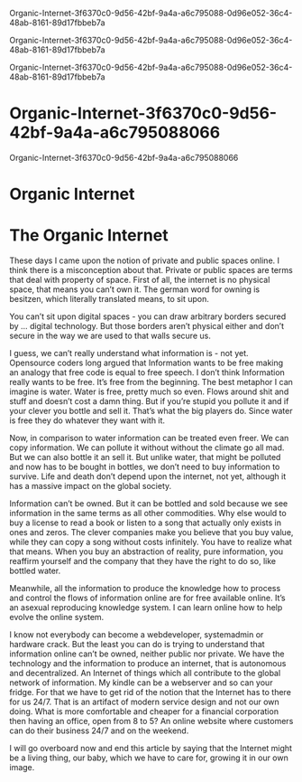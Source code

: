 Organic-Internet-3f6370c0-9d56-42bf-9a4a-a6c795088-0d96e052-36c4-48ab-8161-89d17fbbeb7a

Organic-Internet-3f6370c0-9d56-42bf-9a4a-a6c795088-0d96e052-36c4-48ab-8161-89d17fbbeb7a

Organic-Internet-3f6370c0-9d56-42bf-9a4a-a6c795088-0d96e052-36c4-48ab-8161-89d17fbbeb7a

# Organic-Internet-3f6370c0-9d56-42bf-9a4a-a6c795088066

Organic-Internet-3f6370c0-9d56-42bf-9a4a-a6c795088066

# Organic Internet

# The Organic Internet

These days I came upon the notion of private and public spaces online. I think there is a misconception about that. Private or public spaces are terms that deal with property of space. First of all, the internet is no physical space, that means you can’t own it. The german word for owning is besitzen, which literally translated means, to sit upon.

You can’t sit upon digital spaces - you can draw arbitrary borders secured by … digital technology. But those borders aren’t physical either and don’t secure in the way we are used to that walls secure us.

I guess, we can’t really understand what information is - not yet. Opensource coders long argued that Information wants to be free making an analogy that free code is equal to free speech. I don’t think Information really wants to be free. It’s free from the beginning. The best metaphor I can imagine is water. Water is free, pretty much so even. Flows around shit and stuff and doesn’t cost a damn thing. But if you’re stupid you pollute it and if your clever you bottle and sell it. That’s what the big players do. Since water is free they do whatever they want with it.

Now, in comparison to water information can be treated even freer. We can copy information. We can pollute it without without the climate go all mad. But we can also bottle it an sell it. But unlike water, that might be polluted and now has to be bought in bottles, we don’t need to buy information to survive. Life and death don’t depend upon the internet, not yet, although it has a massive impact on the global society.

Information can’t be owned. But it can be bottled and sold because we see information in the same terms as all other commodities. Why else would to buy a license to read a book or listen to a song that actually only exists in ones and zeros. The clever companies make you believe that you buy value, while they can copy a song without costs infinitely. You have to realize what that means. When you buy an abstraction of reality, pure information, you reaffirm yourself and the company that they have the right to do so, like bottled water.

Meanwhile, all the information to produce the knowledge how to process and control the flows of information online are for free available online. It’s an asexual reproducing knowledge system. I can learn online how to help evolve the online system.

I know not everybody can become a webdeveloper, systemadmin or hardware crack. But the least you can do is trying to understand that information online can’t be owned, neither public nor private. We have the technology and the information to produce an internet, that is autonomous and decentralized. An Internet of things which all contribute to the global network of information. My kindle can be a webserver and so can your fridge. For that we have to get rid of the notion that the Internet has to there for us 24/7. That is an artifact of modern service design and not our own doing. What is more comfortable and cheaper for a financial corporation then having an office, open from 8 to 5? An online website where customers can do their business 24/7 and on the weekend.

I will go overboard now and end this article by saying that the Internet might be a living thing, our baby, which we have to care for, growing it in our own image.